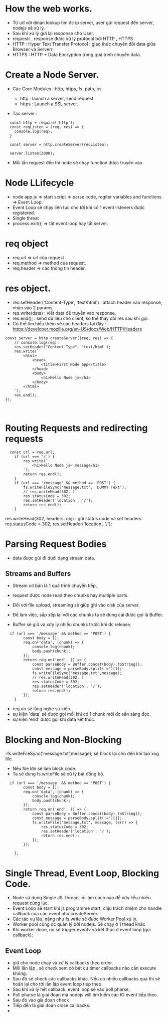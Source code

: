 # How the web works.
- Từ url với dman lookup tìm đc ip server, user gửi request đến server, nodejs sẽ xử lý.
- Sau khi xử lý gưi lại response cho User.
- requestr , response được xử lý protocol bởi HTTP , HTTPS
- HTTP : Hyper Text Transfer Protocol : giao thức chuyển đổi data giữa Browser và Serverr.
- HTTPS : HTTP + Data Encryption trong quá trình chuyển data.

# Create a Node Server.
- Các Core Modules : http, https, fs, path, os
  + http : launch a server, send request.
  + https : Launch a SSL server.

- Tạo server : 

```
  const http = require('http');
  const reqListen = (req, res) => {
    console.log(req);
  }

  const server = http.createServer(reqListen);

  server.listen(3000);

```

- Mỗi lần request đền thì node sẽ chạy function được truyền vào.

# Node LLifecycle
- node app.js => start script => parse code, regíter variables and functions => Event Loop.
- Event Loop sẽ chạy liên tục cho tới khi có 1 event listeners được registered.
- Single threat 
- process.exit(); => tắt event loop hay tắt server.

# req object 
- req.url => url của request
- req.method => method của request.
- req.header => các thông tin header.


# res object.
- res.setHeader('Content-Type', 'text/html') : attach header vào response, nhận vào 2 params
- res.write(data) : viết data để truyền vào response.
- res.end(); : send dữ liệu cho client, ko thể thay đỏi res sau khi gọi.
- Có thể tìm hiểu thêm về các headers tại đây : https://developer.mozilla.org/en-US/docs/Web/HTTP/Headers

```
const server = http.createServer((req, res) => {
    // console.log(req);
    res.setHeader("Content-Type", 'text/html');
    res.write(`
        <html>
            <head>
                <title>First Node app</title>
            </head>
            <body>
                <h1>Hello Node js</h1>
            </body>
        </html>
    `);
    res.end();
});



```

# Routing Requests and redirecting requests

```
  const url = req.url;
    if (url === '/') {
        res.write(`
            <h1>Hello Node js< message/h1>
        `);
        return res.end();
    }
    if (url === '/message' && method == 'POST') {
        fs.writeFileSync('message.txt', 'DUMMY Text');
        // res.writeHead(302, )
        res.statusCode = 302;
        res.setHeader('location', '/');
        return res.end();
    }

```

res.writeHead(302, headers: obj) : gửi status code và set headers.
res.statusCode = 302;
res.setHeader('location', '/');

# Parsing Request Bodies
- data được gửi đi dưới dạng stream data. 

## Streams and Buffers
- Stream cơ bản là 1 quá trình chuyển tiếp, 
- request được node read theo chunks hay multiple parts.
- Đối với file upload, streaming sẽ giúp ghi vào disk của server.

- Để làm việc, sắp xếp lại với các chunks ta sẽ dùng cái được gọi là Buffer.
- Buffer sẽ giữ và xửy lý nhiều chunks trước khi đc release.

```
  if (url === '/message' && method == 'POST') {
        const body = [];
        req.on('data', (chunk) => {
            console.log(chunk);
            body.push(chunk);
        });
        return req.on('end', () => {
            const parseBody = Buffer.concat(body).toString();
            const message = parseBody.split('=')[1];
            fs.writeFileSync('message.txt',message);
            // res.writeHead(302, )
            res.statusCode = 302;
            res.setHeader('location', '/');
            return res.end();
        });
    }

```
- req.on sẽ lắng nghe sự kiện
- sự kiện 'data' sẽ được gọi mỗi khi có 1 chunk mới đc sắn sàng đọc.
- sự kiện 'end' được gọi khi data kết thúc.

# Blocking and Non-Blocking
-fs.writeFileSync('message.txt',message); sẽ block lại cho đến khi tạo xog file.
- Nếu file lớn sẽ làm block code.
- Ta sẽ dùng fs.writeFile sẽ xử lý bát đồng bộ.

```
  if (url === '/message' && method == 'POST') {
        const body = [];
        req.on('data', (chunk) => {
            console.log(chunk);
            body.push(chunk);
        });
        return req.on('end', () => {
            const parseBody = Buffer.concat(body).toString();
            const message = parseBody.split('=')[1];
            fs.writeFile('message.txt', message, (err) => {
                res.statusCode = 302;
                res.setHeader('location', '/');
                return res.end();
            });
        });

    };

```
# Single Thread, Event Loop, Blocking Code.
- Node sử dụng Single JS Thread. => làm cách nào để xửy liều nhiều request cùng lúc.
- Event Loop sẽ start khi js programme start, chịu trách nhiệm cho handle callback của các event như createServer...
- Các tác vụ lâu, nặng như fs.write sẽ được Worker Pool xử lý.
- Worker pool cũng đc quản lý bởi nodejs. Sẽ chạy ở 1 thead khác
- Khi worker done, nó sẽ trigger eventv và kết thúc ở event loop (gọi callback);

## Event Loop
- giữ cho node chạy và xử lý callbacks theo order.
- Mỗi lần lặp , sẽ check xem có bát cứ timer callbacks nào cần execute không.
- Sau đó sẽ check các callbacks khác. Nếu có nhiều callbacks quá thì sẽ hoãn lại cho tới lần lặp event loop tiép theo.
- Sau khi xử lý hết callback, event loop sẽ vào poll pharse,  
- Poll pharse là giai đoạn mà nodejs will tìm kiếm các IO event tiếp theo.
- Sau đó vào gia đoạn check
- Tiếp đến là giai đoạn close callbacks.
- 













